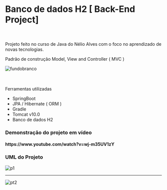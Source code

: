  # Banco de dados H2 [ Back-End Project]
 ㅤ 
       <p>Projeto feito no curso de Java do Nélio Alves com o foco no aprendizado de novas tecnologias.</p>
        <p>Padrão de construção Model, View and Controller ( MVC )</p>
![fundobranco](https://user-images.githubusercontent.com/84048306/127258268-be6c69cd-02e2-4833-bbc2-7a85518e2d5c.png)


ㅤ        
        <p>Ferramentas utilizadas</p>
        <ul>
            <li>SpringBoot</li>
           <li>JPA / Hibernate ( ORM ) </li>
           <li>Gradle</li>
           <li>Tomcat v10.0</li>
            <li>Banco de dados H2</li>
        </ul>

<h3> Demonstração do projeto em vídeo </h3>
<h4>
https://www.youtube.com/watch?v=wj-m35UV1zY
</h4>

<h3> UML do Projeto </h3>

![p1](https://user-images.githubusercontent.com/84048306/127259004-7e5a4758-b8a5-49ba-b44a-23cb2d6ad897.png)
<hr>

![pt2](https://user-images.githubusercontent.com/84048306/127259001-6bc5b96b-0df2-4d6e-ad2a-74e30aad6231.png)



